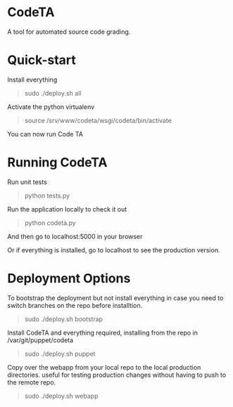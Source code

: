 CodeTA
======

A tool for automated source code grading.

Quick-start
===========
Install everything

> sudo ./deploy.sh all

Activate the python virtualenv

> source /srv/www/codeta/wsgi/codeta/bin/activate

You can now run Code TA

Running CodeTA
==============

Run unit tests

> python tests.py

Run the application locally to check it out

> python codeta.py

And then go to localhost:5000 in your browser

Or if everything is installed, go to localhost
to see the production version.


Deployment Options
==================
To bootstrap the deployment but not install everything in
case you need to switch branches on the repo before installtion.

> sudo ./deploy.sh bootstrap

Install CodeTA and everything required, installing from the repo
in /var/git/puppet/codeta

> sudo ./deploy.sh puppet

Copy over the webapp from your local repo to the local production
directories. useful for testing production changes without 
having to push to the remote repo.

> sudo ./deploy.sh webapp
